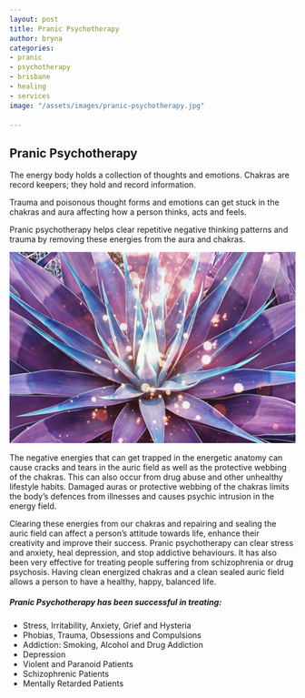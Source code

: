 ```yaml
---
layout: post
title: Pranic Psychotherapy
author: bryna
categories:
- pranic
- psychotherapy
- brisbane
- healing
- services
image: "/assets/images/pranic-psychotherapy.jpg"

---
```

## Pranic Psychotherapy

The energy body holds a collection of thoughts and emotions. Chakras are record keepers; they hold and record information. 

Trauma and poisonous thought forms and emotions can get stuck in the chakras and aura affecting how a person thinks, acts and feels. 

Pranic psychotherapy helps clear repetitive negative thinking patterns and trauma by removing these energies from the aura and chakras.

![](/assets/images/agave-plant.jpg)

The negative energies that can get trapped in the energetic anatomy can cause cracks and tears in the auric field as well as the protective webbing of the chakras. This can also occur from drug abuse and other unhealthy lifestyle habits. Damaged auras or protective webbing of the chakras limits the body’s defences from illnesses and causes psychic intrusion in the energy field.

Clearing these energies from our chakras and repairing and sealing the auric field can affect a person’s attitude towards life, enhance their creativity and improve their success. Pranic psychotherapy can clear stress and anxiety, heal depression, and stop addictive behaviours. It has also been very effective for treating people suffering from schizophrenia or drug psychosis. Having clean energized chakras and a clean sealed auric field allows a person to have a healthy, happy, balanced life.

##### Pranic Psychotherapy has been successful in treating:

* Stress, Irritability, Anxiety, Grief and Hysteria
* Phobias, Trauma, Obsessions and Compulsions
* Addiction: Smoking, Alcohol and Drug Addiction
* Depression
* Violent and Paranoid Patients
* Schizophrenic Patients
* Mentally Retarded Patients